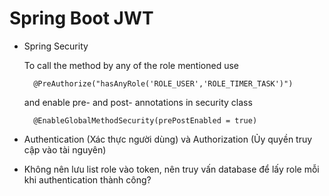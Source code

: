 # Spring Boot JWT

- Spring Security

	To call the method by any of the role mentioned use
		
		@PreAuthorize("hasAnyRole('ROLE_USER','ROLE_TIMER_TASK')")
	
	and enable pre- and post- annotations in security class
		
		@EnableGlobalMethodSecurity(prePostEnabled = true)

- Authentication (Xác thực người dùng) và Authorization (Ủy quyền truy cập vào tài nguyên)
		
- Không nên lưu list role vào token, nên truy vấn database để lấy role mỗi khi authentication thành công?
